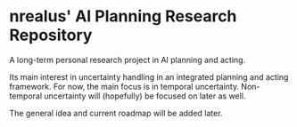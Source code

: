# nrealus' AI Planning Research Repository

A long-term personal research project in AI planning and acting.

Its main interest in uncertainty handling in an integrated planning and acting framework. For now, the main focus is in temporal uncertainty. Non-temporal uncertainty will (hopefully) be focused on later as well.

The general idea and current roadmap will be added later.
